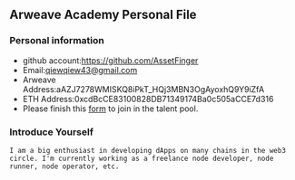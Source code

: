## Arweave Academy Personal File

### Personal information

- github account:https://github.com/AssetFinger
- Email:qiewqiew43@gmail.com
- Arweave Address:aAZJ7278WMISKQ8iPkT_HQj3MBN3OgAyoxhQ9Y9iZfA
- ETH Address:0xcdBcCE83100828DB71349174Ba0c505aCCE7d316
- Please finish this [form](https://docs.google.com/forms/d/e/1FAIpQLSfWA5fIIcBgmRppm3jNz5vmf9Mai_QMVil-2pO4r7YKn_Zhtw/viewform?usp=sf_link) to join in the talent pool.

### Introduce Yourself
	I am a big enthusiast in developing dApps on many chains in the web3 circle. I'm currently working as a freelance node developer, node runner, node operator, etc.
